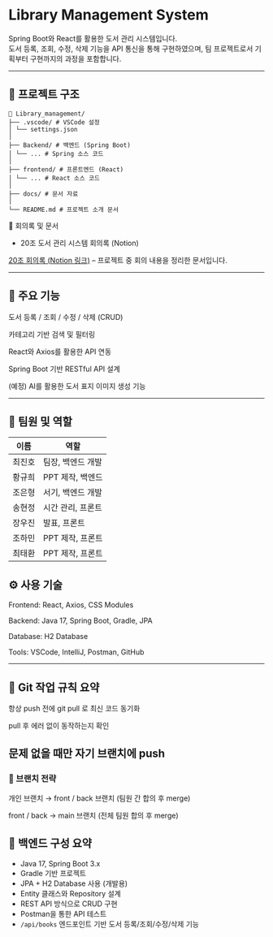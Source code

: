 # Library Management System

Spring Boot와 React를 활용한 도서 관리 시스템입니다.  
도서 등록, 조회, 수정, 삭제 기능을 API 통신을 통해 구현하였으며, 팀 프로젝트로서 기획부터 구현까지의 과정을 포함합니다.

---

## 📁 프로젝트 구조
```
📁 Library_management/
├── .vscode/ # VSCode 설정
│ └── settings.json
│
├── Backend/ # 백엔드 (Spring Boot)
│ └── ... # Spring 소스 코드
│
├── frontend/ # 프론트엔드 (React)
│ └── ... # React 소스 코드
│
├── docs/ # 문서 자료
│
└── README.md # 프로젝트 소개 문서
```

📄 회의록 및 문서
* 20조 도서 관리 시스템 회의록 (Notion)

[20조 회의록 (Notion 링크)](https://www.notion.so/20-203b0c68be3980fba07dc9b8c789953f) – 프로젝트 중 회의 내용을 정리한 문서입니다.

---

## 🚀 주요 기능
도서 등록 / 조회 / 수정 / 삭제 (CRUD)

카테고리 기반 검색 및 필터링

React와 Axios를 활용한 API 연동

Spring Boot 기반 RESTful API 설계

(예정) AI를 활용한 도서 표지 이미지 생성 기능

---

## 👥 팀원 및 역할

| 이름     | 역할              |
|----------|-------------------|
| 최진호   | 팀장, 백엔드 개발 |
| 황규희   | PPT 제작, 백엔드  |
| 조은형   | 서기, 백엔드 개발 |
| 송현정   | 시간 관리, 프론트 |
| 장우진   | 발표, 프론트      |
| 조하민   | PPT 제작, 프론트 |
| 최태환   | PPT 제작, 프론트 |

## ⚙️ 사용 기술
Frontend: React, Axios, CSS Modules

Backend: Java 17, Spring Boot, Gradle, JPA

Database: H2 Database

Tools: VSCode, IntelliJ, Postman, GitHub

---

## 🔧 Git 작업 규칙 요약
항상 push 전에 git pull 로 최신 코드 동기화

pull 후 에러 없이 동작하는지 확인

문제 없을 때만 자기 브랜치에 push
---

### 🌿 브랜치 전략
개인 브랜치 → front / back 브랜치 (팀원 간 합의 후 merge)

front / back → main 브랜치 (전체 팀원 합의 후 merge)

## 📨 백엔드 구성 요약

- Java 17, Spring Boot 3.x
- Gradle 기반 프로젝트
- JPA + H2 Database 사용 (개발용)
- Entity 클래스와 Repository 설계
- REST API 방식으로 CRUD 구현
- Postman을 통한 API 테스트
- `/api/books` 엔드포인트 기반 도서 등록/조회/수정/삭제 기능

